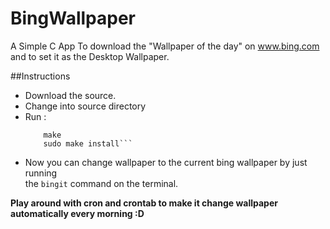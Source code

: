 BingWallpaper
=============

A Simple C App To download the "Wallpaper of the day" on www.bing.com and
to set it as the Desktop Wallpaper.

##Instructions

* Download the source.  
* Change into source directory  
* Run :   
	```./configure  
		make  
		sudo make install```
* Now you can change wallpaper to the current bing wallpaper by just running   
the ```bingit``` command on the terminal.

__Play around with cron and crontab to make it change wallpaper automatically every morning :D__ 
